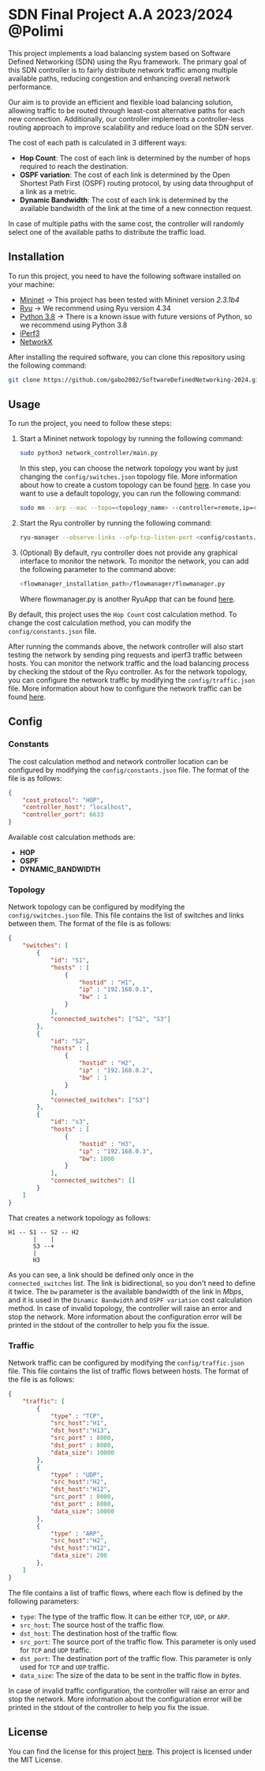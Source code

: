 # SDN Final Project A.A 2023/2024 @Polimi

This project implements a load balancing system based on Software Defined Networking (SDN) using the Ryu framework. The primary goal of this SDN controller is to fairly distribute network traffic among multiple available paths, reducing congestion and enhancing overall network performance.

Our aim is to provide an efficient and flexible load balancing solution, allowing traffic to be routed through least-cost alternative paths for each new connection. Additionally, our controller implements a controller-less routing approach to improve scalability and reduce load on the SDN server.

The cost of each path is calculated in 3 different ways:
- **Hop Count**: The cost of each link is determined by the number of hops required to reach the destination.
- **OSPF variation**: The cost of each link is determined by the Open Shortest Path First (OSPF) routing protocol, by using data throughput of a link as a metric.
- **Dynamic Bandwidth**: The cost of each link is determined by the available bandwidth of the link at the time of a new connection request.

In case of multiple paths with the same cost, the controller will randomly select one of the available paths to distribute the traffic load.

## Installation

To run this project, you need to have the following software installed on your machine:

- [Mininet](http://mininet.org/download/) -> This project has been tested with Mininet version _2.3.1b4_
- [Ryu](https://ryu-sdn.org/) -> We recommend using Ryu version 4.34
- [Python 3.8](https://www.python.org/downloads/) -> There is a known issue with future versions of Python, so we recommend using Python 3.8
- [iPerf3](https://iperf.fr/iperf-download.php)
- [NetworkX](https://networkx.org/)

After installing the required software, you can clone this repository using the following command:

```bash
git clone https://github.com/gabo2002/SoftwareDefinedNetworking-2024.git
```

## Usage

To run the project, you need to follow these steps:

1. Start a Mininet network topology by running the following command:
    ```bash
    sudo python3 network_controller/main.py
    ```

    In this step, you can choose the network topology you want by just changing the `config/switches.json` topology file.
    More information about how to create a custom topology can be found [here](#config).
    In case you want to use a default topology, you can run the following command:

    ```bash
    sudo mn --arp --mac --topo=<topology_name> --controller=remote,ip=<controller_ip>,port=<config/costants.json['controller_port']>
    ```

2. Start the Ryu controller by running the following command:

    ```bash
    ryu-manager --observe-links --ofp-tcp-listen-port <config/costants.json['controller_port']>  <your_path_to_repo>/ryu_controller/main.py <your_path_to_repo>/ryu_controller/stats_monitor.py
    ```

3. (Optional) By default, ryu controller does not provide any graphical interface to monitor the network. To monitor the network, you can add the following parameter to the command above:

    ```bash
    <flowmanager_installation_path>/flowmanager/flowmanager.py
    ```
    Where flowmanager.py is another RyuApp that can be found [here](https://github.com/martimy/flowmanager).


By default, this project uses the `Hop Count` cost calculation method. To change the cost calculation method, you can modify the `config/constants.json` file.

After running the commands above, the network controller will also start testing the network by sending ping requests and iperf3 traffic between hosts. You can monitor the network traffic and the load balancing process by checking the stdout of the Ryu controller. As for the network topology, you can configure the network traffic by modifying the `config/traffic.json` file. More information about how to configure the network traffic can be found [here](#config).

## Config

### Constants
The cost calculation method and network controller location can be configured by modifying the `config/constants.json` file. The format of the file is as follows:

```json
{
    "cost_protocol": "HOP",
    "controller_host": "localhost",
    "controller_port": 6633
}
```
Available cost calculation methods are:
- **HOP**
- **OSPF**
- **DYNAMIC_BANDWIDTH**

### Topology
Network topology can be configured by modifying the `config/switches.json` file. This file contains the list of switches and links between them. The format of the file is as follows:

```json
{
    "switches": [
        {
            "id": "S1",
            "hosts" : [
                {
                    "hostid" : "H1",
                    "ip" : "192.168.0.1",
                    "bw" : 1
                }
            ],
            "connected_switches": ["S2", "S3"]
        },
        {
            "id": "S2",
            "hosts" : [
                {
                    "hostid" : "H2",
                    "ip" : "192.168.0.2",
                    "bw" : 1
                }
            ],
            "connected_switches": ["S3"]
        },
        {
            "id": "s3",
            "hosts" : [
                {
                    "hostid" : "H3",
                    "ip" : "192.168.0.3",
                    "bw": 1000
                }
            ],
            "connected_switches": []
        }
    ]
}
```

That creates a network topology as follows:

```
H1 -- S1 -- S2 -- H2
       |    |
       S3 --+
       |
       H3

```

As you can see, a link should be defined only once in the `connected_switches` list. The link is bidirectional, so you don't need to define it twice. The `bw` parameter is the available bandwidth of the link in _Mbps_, and it is used in the `Dinamic Bandwidth` and `OSPF variation` cost calculation method.
In case of invalid topology, the controller will raise an error and stop the network. More information about the configuration error will be printed in the stdout of the controller to help you fix the issue.

### Traffic
Network traffic can be configured by modifying the `config/traffic.json` file. This file contains the list of traffic flows between hosts. The format of the file is as follows:

```json
{
    "traffic": [
        {
            "type" : "TCP",
            "src_host":"H1",
            "dst_host":"H13",
            "src_port" : 8000,
            "dst_port" : 8080,
            "data_size": 10000
        },
        {
            "type" : "UDP",
            "src_host":"H2",
            "dst_host":"H12",
            "src_port" : 8000,
            "dst_port" : 8080,
            "data_size": 10000
        },
        {
            "type" : "ARP",
            "src_host":"H2",
            "dst_host":"H12",
            "data_size": 200
        },
    ]
}
```

The file contains a list of traffic flows, where each flow is defined by the following parameters: 
- `type`: The type of the traffic flow. It can be either `TCP`, `UDP`, or `ARP`.
- `src_host`: The source host of the traffic flow.
- `dst_host`: The destination host of the traffic flow.
- `src_port`: The source port of the traffic flow. This parameter is only used for `TCP` and `UDP` traffic.
- `dst_port`: The destination port of the traffic flow. This parameter is only used for `TCP` and `UDP` traffic.
- `data_size`: The size of the data to be sent in the traffic flow in _bytes_.

In case of invalid traffic configuration, the controller will raise an error and stop the network. More information about the configuration error will be printed in the stdout of the controller to help you fix the issue.

## License
You can find the license for this project [here](LICENSE).
This project is licensed under the MIT License.